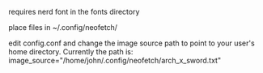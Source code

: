 requires nerd font in the fonts directory

place files in ~/.config/neofetch/

edit config.conf and change the image source path to point to your user's home directory.
Currently the path is:
image_source="/home/john/.config/neofetch/arch_x_sword.txt"
